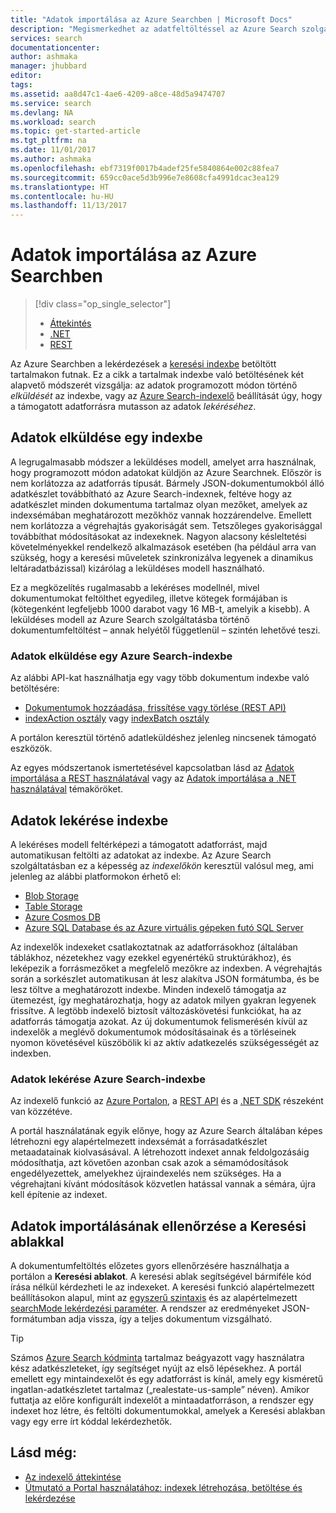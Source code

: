 ```yaml
---
title: "Adatok importálása az Azure Searchben | Microsoft Docs"
description: "Megismerkedhet az adatfeltöltéssel az Azure Search szolgáltatás indexébe."
services: search
documentationcenter: 
author: ashmaka
manager: jhubbard
editor: 
tags: 
ms.assetid: aa8d47c1-4ae6-4209-a8ce-48d5a9474707
ms.service: search
ms.devlang: NA
ms.workload: search
ms.topic: get-started-article
ms.tgt_pltfrm: na
ms.date: 11/01/2017
ms.author: ashmaka
ms.openlocfilehash: ebf7319f0017b4adef25fe5840864e002c88fea7
ms.sourcegitcommit: 659cc0ace5d3b996e7e8608cfa4991dcac3ea129
ms.translationtype: HT
ms.contentlocale: hu-HU
ms.lasthandoff: 11/13/2017
---
```

# <a name="data-import-in-azure-search"></a>Adatok importálása az Azure Searchben
> [!div class="op_single_selector"]
> * [Áttekintés](search-what-is-data-import.md)
> * [.NET](search-import-data-dotnet.md)
> * [REST](search-import-data-rest-api.md)
> 
> 

Az Azure Searchben a lekérdezések a [keresési indexbe](search-what-is-an-index.md) betöltött tartalmakon futnak. Ez a cikk a tartalmak indexbe való betöltésének két alapvető módszerét vizsgálja: az adatok programozott módon történő *elküldését* az indexbe, vagy az [Azure Search-indexelő](search-indexer-overview.md) beállítását úgy, hogy a támogatott adatforrásra mutasson az adatok *lekéréséhez*.

## <a name="pushing-data-to-an-index"></a>Adatok elküldése egy indexbe
A legrugalmasabb módszer a leküldéses modell, amelyet arra használnak, hogy programozott módon adatokat küldjön az Azure Searchnek. Először is nem korlátozza az adatforrás típusát. Bármely JSON-dokumentumokból álló adatkészlet továbbítható az Azure Search-indexnek, feltéve hogy az adatkészlet minden dokumentuma tartalmaz olyan mezőket, amelyek az indexsémában meghatározott mezőkhöz vannak hozzárendelve. Emellett nem korlátozza a végrehajtás gyakoriságát sem. Tetszőleges gyakorisággal továbbíthat módosításokat az indexeknek. Nagyon alacsony késleltetési követelményekkel rendelkező alkalmazások esetében (ha például arra van szükség, hogy a keresési műveletek szinkronizálva legyenek a dinamikus leltáradatbázissal) kizárólag a leküldéses modell használható.

Ez a megközelítés rugalmasabb a lekéréses modellnél, mivel dokumentumokat feltölthet egyedileg, illetve kötegek formájában is (kötegenként legfeljebb 1000 darabot vagy 16 MB-t, amelyik a kisebb). A leküldéses modell az Azure Search szolgáltatásba történő dokumentumfeltöltést – annak helyétől függetlenül – szintén lehetővé teszi.

### <a name="how-to-push-data-to-an-azure-search-index"></a>Adatok elküldése egy Azure Search-indexbe

Az alábbi API-kat használhatja egy vagy több dokumentum indexbe való betöltésére:

+ [Dokumentumok hozzáadása, frissítése vagy törlése (REST API)](https://docs.microsoft.com/rest/api/searchservice/AddUpdate-or-Delete-Documents)
+ [indexAction osztály](https://docs.microsoft.com/dotnet/api/microsoft.azure.search.models.indexaction?view=azure-dotnet) vagy [indexBatch osztály](https://docs.microsoft.com/dotnet/api/microsoft.azure.search.models.indexbatch?view=azure-dotnet) 

A portálon keresztül történő adatleküldéshez jelenleg nincsenek támogató eszközök.

Az egyes módszertanok ismertetésével kapcsolatban lásd az [Adatok importálása a REST használatával](search-import-data-rest-api.md) vagy az [Adatok importálása a .NET használatával](search-import-data-dotnet.md) témaköröket.


## <a name="pulling-data-into-an-index"></a>Adatok lekérése indexbe
A lekéréses modell feltérképezi a támogatott adatforrást, majd automatikusan feltölti az adatokat az indexbe. Az Azure Search szolgáltatásban ez a képesség az *indexelőkön* keresztül valósul meg, ami jelenleg az alábbi platformokon érhető el:

+ [Blob Storage](search-howto-indexing-azure-blob-storage.md)
+ [Table Storage](search-howto-indexing-azure-tables.md)
+ [Azure Cosmos DB](http://aka.ms/documentdb-search-indexer)
+ [Azure SQL Database és az Azure virtuális gépeken futó SQL Server](search-howto-connecting-azure-sql-database-to-azure-search-using-indexers.md)

Az indexelők indexeket csatlakoztatnak az adatforrásokhoz (általában táblákhoz, nézetekhez vagy ezekkel egyenértékű struktúrákhoz), és leképezik a forrásmezőket a megfelelő mezőkre az indexben. A végrehajtás során a sorkészlet automatikusan át lesz alakítva JSON formátumba, és be lesz töltve a meghatározott indexbe. Minden indexelő támogatja az ütemezést, így meghatározhatja, hogy az adatok milyen gyakran legyenek frissítve. A legtöbb indexelő biztosít változáskövetési funkciókat, ha az adatforrás támogatja azokat. Az új dokumentumok felismerésén kívül az indexelők a meglévő dokumentumok módosításainak és a törléseinek nyomon követésével küszöbölik ki az aktív adatkezelés szükségességét az indexben. 


### <a name="how-to-pull-data-into-an-azure-search-index"></a>Adatok lekérése Azure Search-indexbe

Az indexelő funkció az [Azure Portalon](search-import-data-portal.md), a [REST API](/rest/api/searchservice/Indexer-operations) és a [.NET SDK](/dotnet/api/microsoft.azure.search.indexersoperations) részeként van közzétéve. 

A portál használatának egyik előnye, hogy az Azure Search általában képes létrehozni egy alapértelmezett indexsémát a forrásadatkészlet metaadatainak kiolvasásával. A létrehozott indexet annak feldolgozásáig módosíthatja, azt követően azonban csak azok a sémamódosítások engedélyezettek, amelyekhez újraindexelés nem szükséges. Ha a végrehajtani kívánt módosítások közvetlen hatással vannak a sémára, újra kell építenie az indexet. 

## <a name="verify-data-import-with-search-explorer"></a>Adatok importálásának ellenőrzése a Keresési ablakkal

A dokumentumfeltöltés előzetes gyors ellenőrzésére használhatja a portálon a **Keresési ablakot**. A keresési ablak segítségével bármiféle kód írása nélkül kérdezheti le az indexeket. A keresési funkció alapértelmezett beállításokon alapul, mint az [egyszerű szintaxis](/rest/api/searchservice/simple-query-syntax-in-azure-search) és az alapértelmezett [searchMode lekérdezési paraméter](/rest/api/searchservice/search-documents). A rendszer az eredményeket JSON-formátumban adja vissza, így a teljes dokumentum vizsgálható.

> [!TIP]
> Számos [Azure Search kódminta](https://github.com/Azure-Samples/?utf8=%E2%9C%93&query=search) tartalmaz beágyazott vagy használatra kész adatkészleteket, így segítséget nyújt az első lépésekhez. A portál emellett egy mintaindexelőt és egy adatforrást is kínál, amely egy kisméretű ingatlan-adatkészletet tartalmaz („realestate-us-sample” néven). Amikor futtatja az előre konfigurált indexelőt a mintaadatforráson, a rendszer egy indexet hoz létre, és feltölti dokumentumokkal, amelyek a Keresési ablakban vagy egy erre írt kóddal lekérdezhetők.

## <a name="see-also"></a>Lásd még:

+ [Az indexelő áttekintése](search-indexer-overview.md)
+ [Útmutató a Portal használatához: indexek létrehozása, betöltése és lekérdezése](search-get-started-portal.md)